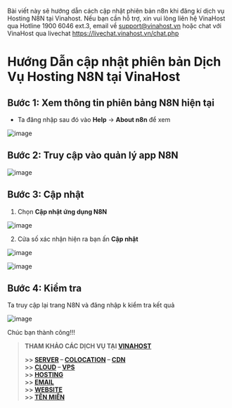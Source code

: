Bài viết này sẽ hướng dẫn cách cập nhật phiên bản n8n khi đăng kí dịch vụ Hosting N8N tại Vinahost. Nếu bạn cần hỗ trợ, xin vui lòng liên hệ VinaHost qua Hotline 1900 6046 ext.3, email về support@vinahost.vn hoặc chat với VinaHost qua livechat https://livechat.vinahost.vn/chat.php  
# Hướng Dẫn cập nhật phiên bản Dịch Vụ Hosting N8N tại VinaHost

## Bước 1: Xem thông tin phiên bảng N8N hiện tại
- Ta đăng nhập sau đó vào **Help** -> **About n8n** để xem

![image](https://github.com/user-attachments/assets/11b615be-b40d-4522-9c49-1916612bf84f)

## Bước 2: Truy cập vào quản lý app N8N

![image](https://github.com/user-attachments/assets/5ea97112-e649-4f6b-9374-a565e7b98e2d)



## Bước 3: Cập nhật

1. Chọn **Cập nhật ứng dụng N8N**
 
![image](https://github.com/user-attachments/assets/c507b103-8e6d-4f69-bfe6-8a8c7e2d0530)


2. Cửa số xác nhận hiện ra bạn ấn **Cập nhật**

![image](https://github.com/user-attachments/assets/8a98ab40-88d0-4882-b550-84f3009c38d3)


![image](https://github.com/user-attachments/assets/a9826e97-abe7-4a23-bb7e-2b662781b2eb)



## Bước 4: Kiểm tra 
Ta truy cập lại trang N8N và đăng nhập k kiểm tra kết quả

![image](https://github.com/user-attachments/assets/38f9d974-7e48-4ca5-90b4-4807f01ca3e2)



Chúc bạn thành công!!!
> **THAM KHẢO CÁC DỊCH VỤ TẠI [VINAHOST](https://vinahost.vn/)**
>
> **\>> [SERVER](https://vinahost.vn/thue-may-chu-rieng/) – [COLOCATION](https://vinahost.vn/colocation.html) – [CDN](https://vinahost.vn/dich-vu-cdn-chuyen-nghiep)**<br>
> **\>> [CLOUD](https://vinahost.vn/cloud-server-gia-re/) – [VPS](https://vinahost.vn/vps-ssd-chuyen-nghiep/)**<br>
> **\>> [HOSTING](https://vinahost.vn/wordpress-hosting)**<br>
> **\>> [EMAIL](https://vinahost.vn/email-hosting)**<br>
> **\>> [WEBSITE](http://vinawebsite.vn/)**<br>
> **\>> [TÊN MIỀN](https://vinahost.vn/ten-mien-gia-re/)**<br>
